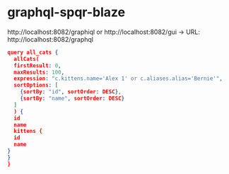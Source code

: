 # graphql-spqr-blaze

http://localhost:8082/graphiql
or
http://localhost:8082/gui -> URL: http://localhost:8082/graphql


```json
query all_cats {
  allCats(
  firstResult: 0,
  maxResults: 100,
  expression: "c.kittens.name='Alex 1' or c.aliases.alias='Bernie'",
  sortOptions: [
    {sortBy: "id", sortOrder: DESC},
    {sortBy: "name", sortOrder: DESC}
  ]
  ) {
  id
  name
  kittens {
  id
  name
}
}
}
```

